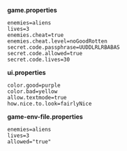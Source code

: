**game.properties**

````
enemies=aliens
lives=3
enemies.cheat=true
enemies.cheat.level=noGoodRotten
secret.code.passphrase=UUDDLRLRBABAS
secret.code.allowed=true
secret.code.lives=30

````

**ui.properties**

````
color.good=purple
color.bad=yellow
allow.textmode=true
how.nice.to.look=fairlyNice

````

**game-env-file.properties**

```
enemies=aliens
lives=3
allowed="true"

```

